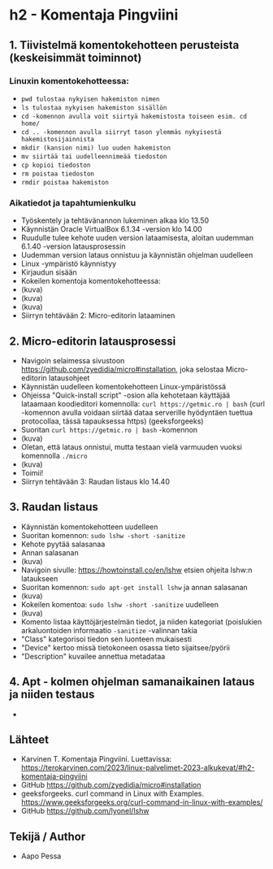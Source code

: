 # h2 - Komentaja Pingviini
## 1. Tiivistelmä komentokehotteen perusteista (keskeisimmät toiminnot)
### Linuxin komentokehotteessa:
  - `pwd tulostaa nykyisen hakemiston nimen`
  - `ls tulostaa nykyisen hakemiston sisällön`
  - `cd -komennon avulla voit siirtyä hakemistosta toiseen esim. cd home/`
  - `cd .. -komennon avulla siirryt tason ylemmäs nykyisestä hakemistosijainnista`
  - `mkdir (kansion nimi) luo uuden hakemiston`
  - `mv siirtää tai uudelleennimeää tiedoston`
  - `cp kopioi tiedoston`
  - `rm poistaa tiedoston`
  - `rmdir poistaa hakemiston`


### Aikatiedot ja tapahtumienkulku
- Työskentely ja tehtävänannon lukeminen alkaa klo 13.50
- Käynnistän Oracle VirtualBox 6.1.34 -version klo 14.00
- Ruudulle tulee kehote uuden version lataamisesta, aloitan uudemman 6.1.40 -version latausprosessin
- Uudemman version lataus onnistuu ja käynnistän ohjelman uudelleen
- Linux -ympäristö käynnistyy
- Kirjaudun sisään
- Kokeilen komentoja komentokehotteessa:
- (kuva)
- (kuva)
- (kuva)
- Siirryn tehtävään 2: Micro-editorin lataaminen


## 2. Micro-editorin latausprosessi
- Navigoin selaimessa sivustoon https://github.com/zyedidia/micro#installation, joka selostaa Micro-editorin latausohjeet
- Käynnistän uudelleen komentokehotteen Linux-ympäristössä
- Ohjeissa "Quick-install script" -osion alla kehotetaan käyttäjää lataamaan koodieditori komennolla: `curl https://getmic.ro | bash` (curl -komennon avulla voidaan siirtää dataa serverille hyödyntäen tuettua protocollaa, tässä tapauksessa https) (geeksforgeeks)
- Suoritan `curl https://getmic.ro | bash` -komennon
- (kuva)
- Oletan, että lataus onnistui, mutta testaan vielä varmuuden vuoksi komennolla `./micro`
- (kuva)
- Toimii!
- Siirryn tehtävään 3: Raudan listaus klo 14.40


## 3. Raudan listaus
- Käynnistän komentokehotteen uudelleen
- Suoritan komennon: `sudo lshw -short -sanitize`
- Kehote pyytää salasanaa
- Annan salasanan
- (kuva)
- Navigoin sivulle: https://howtoinstall.co/en/lshw etsien ohjeita lshw:n lataukseen
- Suoritan komennon: `sudo apt-get install lshw` ja annan salasanan
- (kuva)
- Kokeilen komentoa: `sudo lshw -short -sanitize` uudelleen
- (kuva)
- Komento listaa käyttöjärjestelmän tiedot, ja niiden kategoriat (poislukien arkaluontoiden informaatio `-sanitize` -valinnan takia
- "Class" kategorisoi tiedon sen luonteen mukaisesti
- "Device" kertoo missä tietokoneen osassa tieto sijaitsee/pyörii
- "Description" kuvailee annettua metadataa

## 4. Apt - kolmen ohjelman samanaikainen lataus ja niiden testaus
- 

## Lähteet
- Karvinen T. Komentaja Pingviini. Luettavissa: https://terokarvinen.com/2023/linux-palvelimet-2023-alkukevat/#h2-komentaja-pingviini
- GitHub https://github.com/zyedidia/micro#installation
- geeksforgeeks. curl command in Linux with Examples. https://www.geeksforgeeks.org/curl-command-in-linux-with-examples/
- GitHub https://github.com/lyonel/lshw
## Tekijä / Author
- Aapo Pessa

